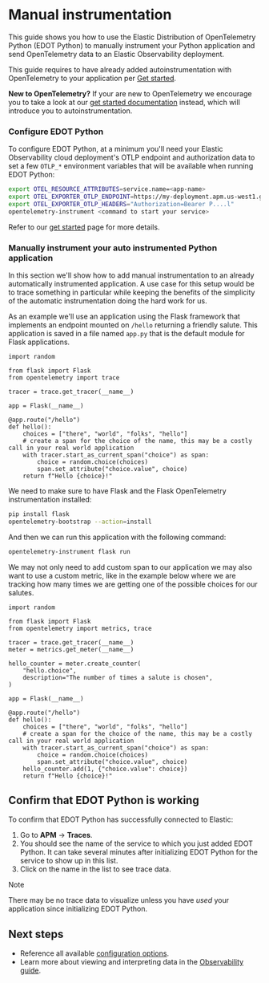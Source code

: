 <!--
Goal of this doc:
The user is able to manually instrument their Python application
-->

# Manual instrumentation

This guide shows you how to use the Elastic Distribution of OpenTelemetry Python (EDOT Python) to manually instrument your Python application and send OpenTelemetry data to an Elastic Observability deployment.

This guide requires to have already added autoinstrumentation with OpenTelemetry to your application per [Get started](./get-started.md).

**New to OpenTelemetry?** If your are new to OpenTelemetry we encourage you to take a look at our [get started documentation](./get-started.md) instead, which will introduce you to autoinstrumentation.

<!-- ✅ Provide _minimal_ configuration/setup -->
### Configure EDOT Python

To configure EDOT Python, at a minimum you'll need your Elastic Observability cloud deployment's OTLP endpoint and
authorization data to set a few `OTLP_*` environment variables that will be available when running EDOT Python:

```sh
export OTEL_RESOURCE_ATTRIBUTES=service.name=<app-name>
export OTEL_EXPORTER_OTLP_ENDPOINT=https://my-deployment.apm.us-west1.gcp.cloud.es.io
export OTEL_EXPORTER_OTLP_HEADERS="Authorization=Bearer P....l"
opentelemetry-instrument <command to start your service>
```

Refer to our [get started](./get-started.md) page for more details.

<!-- ✅ Manually instrument the application and start sending data to Elastic -->
### Manually instrument your auto instrumented Python application

In this section we'll show how to add manual instrumentation to an already automatically instrumented application. A use case for
this setup would be to trace something in particular while keeping the benefits of the simplicity of the automatic instrumentation doing
the hard work for us.

As an example we'll use an application using the Flask framework that implements an endpoint mounted on `/hello` returning a friendly
salute. This application is saved in a file named `app.py` that is the default module for Flask applications.

```
import random

from flask import Flask
from opentelemetry import trace

tracer = trace.get_tracer(__name__)

app = Flask(__name__)

@app.route("/hello")
def hello():
    choices = ["there", "world", "folks", "hello"]
    # create a span for the choice of the name, this may be a costly call in your real world application
    with tracer.start_as_current_span("choice") as span:
        choice = random.choice(choices)
        span.set_attribute("choice.value", choice)
    return f"Hello {choice}!"
```

We need to make sure to have Flask and the Flask OpenTelemetry instrumentation installed:

```bash
pip install flask
opentelemetry-bootstrap --action=install 
```

And then we can run this application with the following command:

```bash
opentelemetry-instrument flask run
```

We may not only need to add custom span to our application we may also want to use a custom metric, like in the example below where we
are tracking how many times we are getting one of the possible choices for our salutes.

```
import random

from flask import Flask
from opentelemetry import metrics, trace

tracer = trace.get_tracer(__name__)
meter = metrics.get_meter(__name__)

hello_counter = meter.create_counter(
    "hello.choice",
    description="The number of times a salute is chosen",
)

app = Flask(__name__)

@app.route("/hello")
def hello():
    choices = ["there", "world", "folks", "hello"]
    # create a span for the choice of the name, this may be a costly call in your real world application
    with tracer.start_as_current_span("choice") as span:
        choice = random.choice(choices)
        span.set_attribute("choice.value", choice)
    hello_counter.add(1, {"choice.value": choice})
    return f"Hello {choice}!"
```

<!--  ✅ What success looks like -->
## Confirm that EDOT Python is working

To confirm that EDOT Python has successfully connected to Elastic:

1. Go to **APM** → **Traces**.
1. You should see the name of the service to which you just added EDOT Python. It can take several minutes after initializing EDOT Python for the service to show up in this list.
1. Click on the name in the list to see trace data.

> [!NOTE]
> There may be no trace data to visualize unless you have _used_ your application since initializing EDOT Python.

<!-- ✅ What they should do next -->
## Next steps

* Reference all available [configuration options](./configure.md).
* Learn more about viewing and interpreting data in the [Observability guide](https://www.elastic.co/guide/en/observability/current/apm.html).
